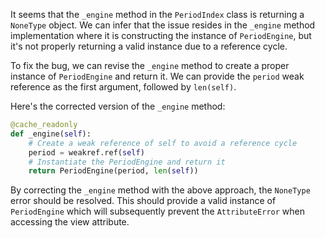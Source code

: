 It seems that the `_engine` method in the `PeriodIndex` class is returning a `NoneType` object. We can infer that the issue resides in the `_engine` method implementation where it is constructing the instance of `PeriodEngine`, but it's not properly returning a valid instance due to a reference cycle.

To fix the bug, we can revise the `_engine` method to create a proper instance of `PeriodEngine` and return it. We can provide the `period` weak reference as the first argument, followed by `len(self)`.

Here's the corrected version of the `_engine` method:

```python
@cache_readonly
def _engine(self):
    # Create a weak reference of self to avoid a reference cycle
    period = weakref.ref(self)
    # Instantiate the PeriodEngine and return it
    return PeriodEngine(period, len(self))
```
By correcting the `_engine` method with the above approach, the `NoneType` error should be resolved. This should provide a valid instance of `PeriodEngine` which will subsequently prevent the `AttributeError` when accessing the view attribute.